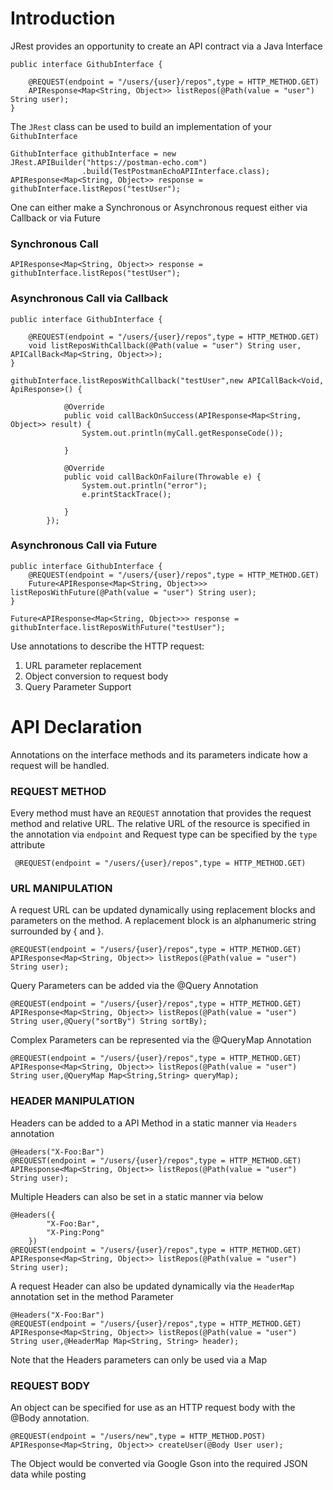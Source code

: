 # Introduction

JRest provides an opportunity to create an API contract via a Java Interface
```
public interface GithubInterface {

    @REQUEST(endpoint = "/users/{user}/repos",type = HTTP_METHOD.GET)
    APIResponse<Map<String, Object>> listRepos(@Path(value = "user") String user);
}
```
The `JRest` class can be used to build an implementation of your `GithubInterface`
```
GithubInterface githubInterface = new JRest.APIBuilder("https://postman-echo.com")
				.build(TestPostmanEchoAPIInterface.class);
APIResponse<Map<String, Object>> response = githubInterface.listRepos("testUser");
```

One can either make a Synchronous or Asynchronous request either via Callback or via Future

### Synchronous Call
```
APIResponse<Map<String, Object>> response = githubInterface.listRepos("testUser");
```

### Asynchronous Call via Callback
```
public interface GithubInterface {

    @REQUEST(endpoint = "/users/{user}/repos",type = HTTP_METHOD.GET)
    void listReposWithCallback(@Path(value = "user") String user, APICallBack<Map<String, Object>>);
}

githubInterface.listReposWithCallback("testUser",new APICallBack<Void, ApiResponse>() {
			
			@Override
			public void callBackOnSuccess(APIResponse<Map<String, Object>> result) {
				System.out.println(myCall.getResponseCode());		
				
			}
			
			@Override
			public void callBackOnFailure(Throwable e) {
				System.out.println("error");
				e.printStackTrace();
				
			}
		});
```

### Asynchronous Call via Future
```
public interface GithubInterface {
    @REQUEST(endpoint = "/users/{user}/repos",type = HTTP_METHOD.GET)
    Future<APIResponse<Map<String, Object>>> listReposWithFuture(@Path(value = "user") String user);
}

Future<APIResponse<Map<String, Object>>> response = githubInterface.listReposWithFuture("testUser");
```

Use annotations to describe the HTTP request:
 1. URL parameter replacement
 2. Object conversion to request body
 3. Query Parameter Support
 
# API Declaration
 Annotations on the interface methods and its parameters indicate how a request will be handled.
 
### REQUEST METHOD
Every method must have an `REQUEST` annotation that provides the request method and relative URL. The relative URL of the resource is specified in the annotation via `endpoint` and Request type can be specified by the `type` attribute
```
 @REQUEST(endpoint = "/users/{user}/repos",type = HTTP_METHOD.GET)
```

### URL MANIPULATION
A request URL can be updated dynamically using replacement blocks and parameters on the method. A replacement block is an alphanumeric string surrounded by { and }.
```
@REQUEST(endpoint = "/users/{user}/repos",type = HTTP_METHOD.GET)
APIResponse<Map<String, Object>> listRepos(@Path(value = "user") String user);
```
Query Parameters can be added via the @Query Annotation
```
@REQUEST(endpoint = "/users/{user}/repos",type = HTTP_METHOD.GET)
APIResponse<Map<String, Object>> listRepos(@Path(value = "user") String user,@Query("sortBy") String sortBy);
```
Complex Parameters can be represented via the @QueryMap Annotation
```
@REQUEST(endpoint = "/users/{user}/repos",type = HTTP_METHOD.GET)
APIResponse<Map<String, Object>> listRepos(@Path(value = "user") String user,@QueryMap Map<String,String> queryMap);
```

### HEADER MANIPULATION
Headers can be added to a API Method in a static manner via `Headers` annotation
```
@Headers("X-Foo:Bar")
@REQUEST(endpoint = "/users/{user}/repos",type = HTTP_METHOD.GET)
APIResponse<Map<String, Object>> listRepos(@Path(value = "user") String user);
```
Multiple Headers can also be set in a static manner via below 
```
@Headers({
		"X-Foo:Bar",
		"X-Ping:Pong"
	})
@REQUEST(endpoint = "/users/{user}/repos",type = HTTP_METHOD.GET)
APIResponse<Map<String, Object>> listRepos(@Path(value = "user") String user);
```

A request Header can also be updated dynamically via the `HeaderMap` annotation set in the method Parameter
```
@Headers("X-Foo:Bar")
@REQUEST(endpoint = "/users/{user}/repos",type = HTTP_METHOD.GET)
APIResponse<Map<String, Object>> listRepos(@Path(value = "user") String user,@HeaderMap Map<String, String> header);
```
Note that the Headers parameters can only be used via a Map


### REQUEST BODY
An object can be specified for use as an HTTP request body with the @Body annotation.

```
@REQUEST(endpoint = "/users/new",type = HTTP_METHOD.POST)
APIResponse<Map<String, Object>> createUser(@Body User user);
```
The Object would be converted via Google Gson into the required JSON data while posting

